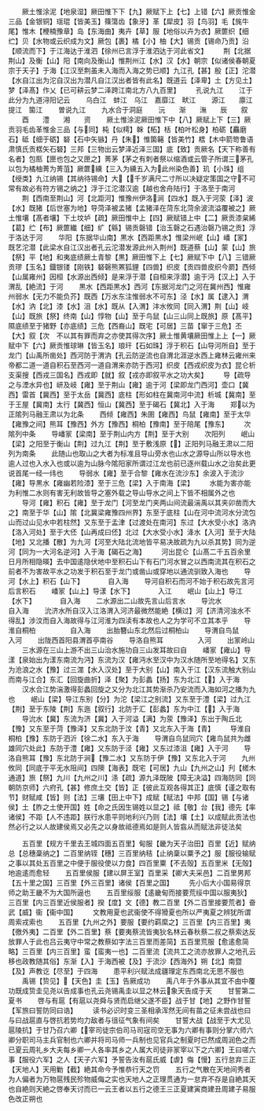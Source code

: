 <!-- { "loadSidebar": true } -->
　　厥土惟涂泥【地泉湿】厥田惟下下【九】厥赋下上【七】上错【六】厥贡惟金三品【金银铜】瑶琨【皆美玉】篠簜齿【象牙】革【犀皮】羽【鸟羽】毛【旄牛尾】惟木【楩楠豫章】岛【东海曲】夷卉【草】服【地俗以卉为衣】厥篚织【细纻】贝【水物或云织成为文】厥包【裹】橘【小】柚【大】锡贡【锡命乃贡】沿【顺流而下】于江海达于淮泗【徐州已言浮于淮泗达于河此省文】
　　荆【北据荆山】及衡【山】阳【南向及衡山】惟荆州江【水】汉【水】朝宗【似诸侯春朝夏宗于天子】于海【江汉至荆虽未入海而入海之势已顺】九江孔【甚】殷【正】沱潜【水自江出为沱自汉出为潜凡自江汉出者皆有此名】既道云【泽卑】土【方见土】梦【泽髙】作乂【已可耕云梦二泽跨江南北方八九百里】
　　孔说九江
　　江于此分为九道浔阳记云
　　乌白江　蚌江　乌江　嘉靡江　畎江
　　源江　　廪江　提江　箘江
　　曽说九江
　　九水合于洞庭
　　沅　　渐　　潕　　辰　　叙
　　酉　　澧　　湘　　资
　　厥土惟涂泥厥田惟下中【八】厥赋上下【三】厥贡羽毛齿革惟金三品【与同】杶【似樗】榦【柘】栝【柏叶松身】柏砺【麤磨石】砥【细于砺】砮【石中矢镞】丹【朱】惟箘簵【皆美竹】楛【木中箭笴鲁语肃慎氏贡楛矢石砮】三邦【三物出云梦泽近泽三国】底【致】贡厥名【天下称善有名者】包匦【匣也包之又匣之】菁茅【茅之有刺者祭以缩酒或云管子所谓三茅孔以包为橘柚菁为菁菹】厥篚纁【三入为纁五入为此州染色善】玑【小珠】组【绶类】九江纳锡【其纳待锡命】大【千岁满尺二寸所以决疑定策国之守不可常有故必有符方锡之纳之】浮于江沱潜汉逾【越也舍舟陆行】于洛至于南河
　　荆【西南至荆山】河【北距河】惟豫州伊洛涧【四水】既入于河荥【泽】波【水】既猪【后世塞为地】导菏泽被孟猪【孟猪泽在菏东北菏余波流溢覆被之】厥土惟壤【髙者壤】下土坟垆【疏】厥田惟中上【四】厥赋错上中【二】厥贡漆枲絺【葛】纻【布】厥篚纎【细】纩【緜】锡贡磬错【治玉磬之石遇治磬乃锡之贡】浮于洛达于河
　　华阳【东据华山南】黒水【西距黒水】惟梁州岷【山】嶓【冡】既艺沱潜【此梁水自江汉出者孔云沱潜发源此州入荆州】既道蔡【山】蒙【山】旅【祭】平【地】和夷底绩厥土青黎【黒】厥田惟下上【七】厥赋下中【八】三错厥贡璆【玉名】鐡银镂【刚铁】砮磬熊罴狐貍【四兽】织皮【贡四兽皮织今罽】西倾【山属雍州】因桓【水源出西倾】是来浮于潜【自桓来浮潜】逾于沔【汉上】入于渭乱【絶流】于河
　　黒水【西距黒水】西河【东据河龙门之河在冀州西】惟雍州弱水【无力不能负芥】既西【万水东注惟弱水不可东】泾【水】属【逮入】渭【水】汭【北】漆【水】沮【水】既从【入渭】沣水攸同【同入渭】荆【山】岐【山】既旅【祭】终南【山】惇物【山】至于鸟鼠【山三山同上既旅】原【髙平】隰底绩至于猪野【亦底绩】三危【西裔山】既宅【可居】三苗【窜于三危】丕【大】叙【次　不以其有罪而弃之亦使其得次序】厥土惟黄壤厥田惟上上【一】厥赋中下【六】厥贡惟球琳【皆玉名】琅玕【石如珠】浮于积石【山导河所自】至于龙门【山禹所凿处】西河防于渭汭【孔云防逆流也自渭北涯逆水西上雍林云雍州来帝都二道一道自积石至西河一道自渭来亦防于西河】织皮【西戎织皮为衣】昆仑析支渠搜【西戎三国名】西戎即【就】叙【戎亦即叙平水之功大矣】
　　导【疏导之与湮水异也】岍及岐【雍】至于荆山【雍】逾于河【梁即龙门西河】壶口【冀西】雷首【冀西】至于太岳【冀西】底柱【形如柱在冀南河中流】析城【冀南】至于王屋【冀南】太行【冀西】恒山【冀西】至于碣石【冀北】入于海
　　郑以为正隂列马融王肃以为北条
　　西倾【雍西】朱圉【雍西】鸟鼠【雍南】至于太华【雍豫之间】熊耳【豫西】外方【豫西】桐柏【豫南】至于陪尾【豫东】
　　次隂列中条
　　导嶓冡【梁南】至于荆山内方【荆】至于大别
　　次阳列
　　岷山【梁】之阳至于衡山【荆】过九江【荆】至于敷浅原【】正阳列马融王肃以二阳列为南条
　　此随山也取山之大者为标准且导山旁水也山水之源导山所以导水也逾人过也入水入也或以逾为山脉今隂阳家所谓过江龙也前已逐州载山水之治矣此更说首尾一经一纬也
　　导弱水【雍】至于合黎【雍水在流沙东】余波入于流沙【雍】导黒水【雍幽若险漆】至于三危【梁】入于南海【梁】
　　水能为害亦能为利惟二水则有害无利故皆导之塞外载之导山导水之间上下皆不相属外之也
　　导河【雍】积石【雍】至于龙门【河至龙门夹两山间流最湍禹以其夹卯凿而大之】南至于华【山】隂【北冀梁雍豫四州界】东至于底柱【山在河中流河水分流包山而过山见水中若柱然】又东至于孟津【过渡处在南河】东过【大水受小水】洛汭【洛入河处】至于大伾【山再成曰伾】北过【大水受小水】洚水【入河】至于大陆【地】又北播【散】为九河【河至大陆北流地皆平易决故疏为九以杀其势】同为逆河【同为一大河名逆河】入于海【碣石之海】
　　河出昆仑【山髙二千五百余里日月所相隐暎】去中国逺隐伏地中至积石山下有石门河水冒之以西南流其在积石之前者不为害故平水之功发于积石至于龙门或凿山或穿地以通流驯致入海也
　　导河【水上】积石【山下】　　　　自入海
　　导河自积石而河不始于积石故先言河后言积石
　　嶓冡【山上】导漾【水下】　　　　入江
　　岷山【山上】导江【水下】　　　　自入海
　　二水源出二山故先言山后言水
　　导沇水　　　　　　　自入海
　　沇济水所自汉入江洛渭入河济最微然能絶【横过】河【济清河浊水不得乱】涉汶而自入海故得与江河淮为四渎有本故也人之为学可不立其本乎
　　导淮自桐柏　　　　　自入海
　　出胎簪山东北然后过桐柏山
　　导渭自鸟鼠　　　　　入河
　　出陇西首阳县渭首亭南谷
　　导洛自熊耳　　　　　入河
　　出冡岭山
　　三水源在三山上游不出三山治水施功自三山发耳故曰自
　　嶓冡【雍山】导漾【泉始出为漾东南流为沔】东流为汉【雍沔水至汉中为汉水随所至地得名】又东为沧浪之水【豫】过三澨【水入汉处】至于大别【山】南入于江【汉东流触大别山而南与江合】东汇【回旋曲折】泽【聚】为彭蠡【扬】东为北江【】入于海
　　汉水合江势湍激得彭蠡回旋之又分为北江其势渐杀乃安流而入海如河之播为九也
　　岷山【梁】导江东别【分】为沱【梁江之别流】又东至于澧【梁】过九江【荆】至于东陵【荆】东迤【叙行】北防于汇【彭蠡】东为中江【】入于海
　　导沇水【冀】东流为济【冀】入于河溢【满】为荥【豫泽】东出于陶丘北【豫】又东至于菏【豫泽】又东北防于汶【青】又北东入于海【青】
　　导淮自桐柏【豫】东防于泗沂【徐二水】东入于海
　　导渭自鸟鼠同穴【雍鸟鼠共为雌雄同穴处此】东防于澧【雍】又东防于泾【雍】又东过漆沮【雍】入于河
　　导洛自熊耳【豫】东北防于涧【豫二水】又东防于伊【豫】又东北入于河
　　九州攸同【同底于平无水阻间】四隩【海表】既宅【可居】九山【九州之山】刋【槎木通道】旅【祭】九川【九州之川】涤【疏】源九泽既陂【障无决溢】四海防同【同朝防京师】六府孔【甚】修庶土交【皆】正【彼此互观各得其正】底慎【谨之取有节】财赋咸【皆】则【法】三壤【田上中下】成赋【赋法】中邦【国】锡【与诸侯】土【胙之土使开国】姓【命之氏因生锡姓以显之】祗【敬】台【我】德先【率诸侯】不距【人不违距】朕行水患平则地利兴乃则【法】壤【土】以成赋此贡法也然必行之以人故建侯焉又必先之以身故祗德焉如是则人皆翕从而赋法非徒法矣













　　五百里【规方千里去王城四面五百里】甸服【畿为天子治田】百里【近】赋纳总【总穗稾纳之】二百里纳铚【穗】三百里纳秸【止纳稾以粟予之】服【服役输赋之事以其处五百里之中便于服役使以力食】四百里粟【不去殻】五百里米【无殻】地逾逺而愈轻
　　五百里侯服【建以屏王室】百里采【卿大夫采邑】二百里男邦【五十里之国】三百里【外三百里】诸侯【百里之国】
　　先小后大小国易得京师之助王畿不为大国所逼也
　　五百里绥服【逺畿甸而接要荒绥中国以服夷狄】三百里【内三百里近侯服者】揆【度】文【德】教二百里【外二百里接要荒者】奋武【威】衞【衞中国】
　　文教用夏也武衞使不得猾夏也所以严夷夏之辨犹所谓周索戎索也
　　五百里【九州之外】要服【要约羁縻之】三百里【内三百里】夷【徼外夷】二百里【外二百里】蔡【要夷蔡流皆夷狄名林云春秋蔡二叔之蔡索达反放罪人于此也吕云夷守中常之教蔡如字法三百里而差简】五百里荒服【愈逺愈简略】三百里【内三百里】蛮【蛮夷一也】二百里流【流共工之流亦放罪人之地孔云移也政教随其俗】东渐【入】于海西被【及】于流沙【西海外】朔【北】南暨【及】声教讫【尽至】于四海
　　患平利兴赋法成疆理定东西南北无思不服也
　　禹锡【贽见】【天色】圭【玉】告厥成功
　　禹八年于外事从其宜不由中覆功既成贽圭见尧以告成事也孔云尧锡禹圭以显之林云象天告成于天
　　甘誓第二　　　　　　　　　夏书
　　啓与有扈【有扈以尧舜与贤而启继父遂不臣】战于甘【地】之野作甘誓【军旅曰誓防同曰诰】
　　读书必识时变三圣相承浑然无间有苗之征未尝战也曰与曰战扈直与啓抗若势均力敌者与徂征气象有间矣
　　甘誓大战【战至于大尤见扈陵抗】于甘乃召六卿【宰司徒宗伯司马司宼司空无事为六卿有事则分掌六师六卿分职司马主兵官制也六卿并将司马师一兵制也见官兵之制夏时已然成周润色之而已夏云周礼乡大夫每乡卿一人各率其乡之人属大司徒非冡宰以下之六卿】王曰嗟六事【服役六军】之人【天子六军】予誓告汝有扈氏威【虐】侮【慢】五行怠弃三正【天地人】天用勦【截】絶其命今予惟恭行天之罚
　　五行之气散在天地间秀者为人偏者为万物扈残民殄物威侮之实也天地人之正理贯通为一怠弃不存是自絶其天也自絶则天絶之啓奉天讨而已一云王者以五行之德王三正夏建寅商建丑周建子易服色改正朔也
